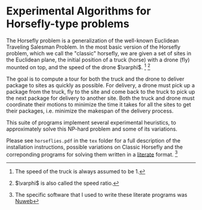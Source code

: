 # Experimental Algorithms for Horsefly-type problems

The Horsefly problem is a generalization of the well-known Euclidean
Traveling Salesman Problem. In the most basic version of the Horsefly
problem, which we call the "classic" horsefly, we are given a set of
sites in the Euclidean plane, the initial position of a truck (horse)
with a drone (fly) mounted on top, and the speed of the drone
\$\\varphi\$. [^1] [^2]

The goal is to compute a tour for both the truck and the drone to
deliver package to sites as quickly as possible. For delivery, a drone
must pick up a package from the truck, fly to the site and come back to
the truck to pick up the next package for delivery to another site. Both
the truck and drone must coordinate their motions to minimize the time
it takes for all the sites to get their packages, i.e. minimize the
makespan of the delivery process.

This suite of programs implement several experimental heuristics, to
approximately solve this NP-hard problem and some of its variations.

Please see `horseflies.pdf` in the `tex` folder for a full description
of the installation instructions, possible variations on Classic
Horsefly and the correponding programs for solving them written in a
[literate](http://www.literateprogramming.com/knuthweb.pdf) format. [^3]

[^1]: The speed of the truck is always assumed to be 1.

[^2]: \$\\varphi\$ is also called the speed ratio.

[^3]: The specific software that I used to write these literate programs
    was [Nuweb](http://nuweb.sourceforge.net/nuweb.pdf)
